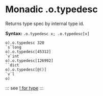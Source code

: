 # Monadic .o.typedesc

Returns type spec by internal type id.

**Syntax:** ```.o.typedesc x; .o.typedesc[x]```

```o
o).o.typedesc 320
`s`long
o).o.typedesc[45312]
`v`int
o).o.typedesc[126992]
``dict
o).o.typedesc[@()]
`v`l
o)
```

::: see
[! for type](/verbs/type/excl.md)
:::

